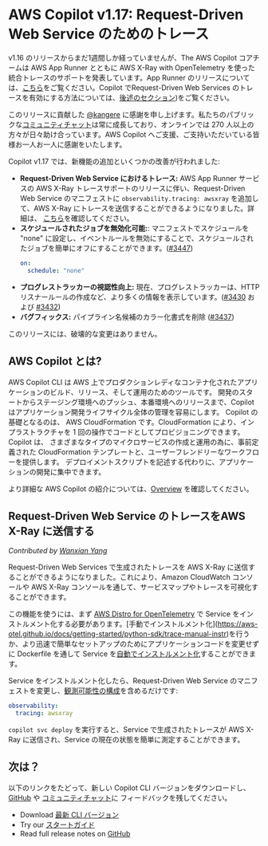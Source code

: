 # AWS Copilot v1.17: Request-Driven Web Service のためのトレース

v1.16 のリリースからまだ1週間しか経っていませんが、The AWS Copilot コアチームは AWS App Runner とともに AWS X-Ray with OpenTelemetry を使った統合トレースのサポートを発表しています。App Runner のリリースについては、[こちら](https://aws.amazon.com/jp/blogs/containers/tracing-an-aws-app-runner-service-using-aws-x-ray-with-opentelemetry/)をご覧ください。Copilot でRequest-Driven Web Services のトレースを有効にする方法については、[後述のセクション]([.#request-driven-web-service-%E3%81%AE%E3%83%88%E3%83%AC%E3%83%BC%E3%82%B9%E3%82%92aws-x-ray-%E3%81%AB%E9%80%81%E4%BF%A1%E3%81%99%E3%82%8B))をご覧ください。


このリリースに貢献した [@kangere](https://github.com/kangere) に感謝を申し上げます。私たちのパブリックな[コミュニティチャット](https://gitter.im/aws/copilot-cli)は常に成長しており、オンラインでは 270 人以上の方々が日々助け合っています。AWS Copilot へご支援、ご支持いただいている皆様お一人お一人に感謝をいたします。

Copilot v1.17 では、新機能の追加といくつかの改善が行われました:

* **Request-Driven Web Service におけるトレース:** AWS App Runner サービスの AWS X-Ray トレースサポートのリリースに伴い、Request-Driven Web Service のマニフェストに `observability.tracing: awsxray` を追加して、AWS X-Ray にトレースを送信することができるようになりました。詳細は、
[こちら](.#request-driven-web-service-%E3%81%AE%E3%83%88%E3%83%AC%E3%83%BC%E3%82%B9%E3%82%92aws-x-ray-%E3%81%AB%E9%80%81%E4%BF%A1%E3%81%99%E3%82%8B)を確認してください。
* **スケジュールされたジョブを無効化可能:**:
  マニフェストでスケジュールを "none" に設定し、イベントルールを無効にすることで、スケジュールされたジョブを簡単にオフにすることができます。([#3447](https://github.com/aws/copilot-cli/pull/3447))
  ```yaml
  on:
    schedule: "none"
  ```
* **プログレストラッカーの視認性向上:** 現在、プログレストラッカーは、HTTPリスナールールの作成など、より多くの情報を表示しています。([#3430](https://github.com/aws/copilot-cli/pull/3430) および [#3432](https://github.com/aws/copilot-cli/pull/3432))
* **バグフィックス:** パイプライン名候補のカラー化書式を削除 ([#3437](https://github.com/aws/copilot-cli/pull/3437))

このリリースには、破壊的な変更はありません。

## AWS Copilot とは?

AWS Copilot CLI は AWS 上でプロダクションレディなコンテナ化されたアプリケーションのビルド、リリース、そして運用のためのツールです。
開発のスタートからステージング環境へのプッシュ、本番環境へのリリースまで、Copilot はアプリケーション開発ライフサイクル全体の管理を容易にします。
Copilot の基礎となるのは、 AWS CloudFormation です。CloudFormation により、インプラストラクチャを 1 回の操作でコードとしてプロビジョニングできます。
Copilot は、 さまざまなタイプのマイクロサービスの作成と運用の為に、事前定義された CloudFormation テンプレートと、ユーザーフレンドリーなワークフローを提供します。
デプロイメントスクリプトを記述する代わりに、アプリケーションの開発に集中できます。

より詳細な AWS Copilot の紹介については、[Overview](../docs/concepts/overview.ja.md) を確認してください。

## Request-Driven Web Service のトレースをAWS X-Ray に送信する
_Contributed by [Wanxian Yang](https://github.com/Lou1415926/)_

Request-Driven Web Services で生成されたトレースを AWS X-Ray に送信することができるようになりました。これにより、Amazon CloudWatch コンソールや AWS X-Ray コンソールを通して、サービスマップやトレースを可視化することができます。

この機能を使うには、まず [AWS Distro for OpenTelemetry](https://aws.amazon.com/jp/otel/?otel-blogs.sort-by=item.additionalFields.createdDate&otel-blogs.sort-order=desc) で Service をインストルメント化する必要があります。[手動でインストルメント化]\(https://aws-otel.github.io/docs/getting-started/python-sdk/trace-manual-instr)を行うか、より迅速で簡単なセットアップのためにアプリケーションコードを変更せずに Dockerfile を通して Service を[自動でインストルメント化](https://aws-otel.github.io/docs/getting-started/python-sdk/trace-auto-instr)することができます。

Service をインストルメント化したら、Request-Driven Web Service のマニフェストを変更し、[観測可能性の構成](../docs/manifest/rd-web-service.ja.md#observability)を含めるだけです:
```yaml
observability:
  tracing: awsxray
```

`copilot svc deploy` を実行すると、Service で生成されたトレースが AWS X-Ray に送信され、Service の現在の状態を簡単に測定することができます。


## 次は？

以下のリンクをたどって、新しい Copilot CLI バージョンをダウンロードし、[GitHub](https://github.com/aws/copilot-cli/) や [コミュニティチャット](https://gitter.im/aws/copilot-cli)に
フィードバックを残してください。

* Download [最新 CLI バージョン](../docs/getting-started/install.ja.md)
* Try our [スタートガイド](../docs/getting-started/first-app-tutorial.ja.md)
* Read full release notes on [GitHub](https://github.com/aws/copilot-cli/releases/tag/v1.17.0)
